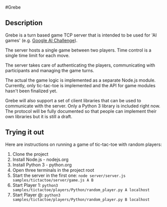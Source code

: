 #Grebe

## Description

Grebe is a turn based game TCP server that is intended to be used for 
'AI games' (e.g. [Google AI Challenge](http://aichallenge.org/)).

The server hosts a single game between two players. Time control is a single
time limit for each move. 

The server takes care of authenticating the players, communicating with 
participants and managing the game turns. 

The actual the game logic is implemented as a separate Node.js module. 
Currently, only tic-tac-toe is implemented and the API for game modules 
hasn't been finalized yet.

Grebe will also support a set of client libraries that can be used to 
communicate with the server. Only a Python 3 library is included right now.
The protocol will be fully documented so that people can implement their own 
libraries but it is still a draft.

## Trying it out

Here are instructions on running a game of tic-tac-toe with random players:

1. Clone the project
2. Install Node.js - nodejs.org
3. Install Python 3 - python.org
4. Open three terminals in the project root
5. Start the server in the first one: 
   `node server/server.js samples/tictactoe/server/game.js A B`
6. Start Player 1: 
   `python3 samples/tictactoe/players/Python/random_player.py A localhost`
7. Start Player @: 
   `python3 samples/tictactoe/players/Python/random_player.py B localhost`
